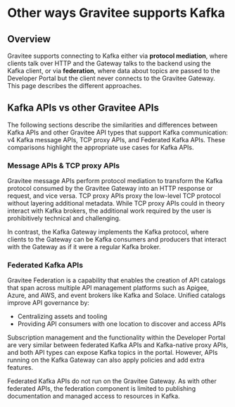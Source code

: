 # Other ways Gravitee supports Kafka

## Overview

Gravitee supports connecting to Kafka either via **protocol mediation**, where clients talk over HTTP and the Gateway talks to the backend using the Kafka client, or via **federation**, where data about topics are passed to the Developer Portal but the client never connects to the Gravitee Gateway. This page describes the different approaches.

## Kafka APIs vs other Gravitee APIs

The following sections describe the similarities and differences between Kafka APIs and other Gravitee API types that support Kafka communication: v4 Kafka message APIs, TCP proxy APIs, and Federated Kafka APIs. These comparisons highlight the appropriate use cases for Kafka APIs.

### Message APIs & TCP proxy APIs

Gravitee message APIs perform protocol mediation to transform the Kafka protocol consumed by the Gravitee Gateway into an HTTP response or request, and vice versa. TCP proxy APIs proxy the low-level TCP protocol without layering additional metadata. While TCP proxy APIs could in theory interact with Kafka brokers, the additional work required by the user is prohibitively technical and challenging.

In contrast, the Kafka Gateway implements the Kafka protocol, where clients to the Gateway can be Kafka consumers and producers that interact with the Gateway as if it were a regular Kafka broker.

### Federated Kafka APIs

Gravitee Federation is a capability that enables the creation of API catalogs that span across multiple API management platforms such as Apigee, Azure, and AWS, and event brokers like Kafka and Solace. Unified catalogs improve API governance by:

* Centralizing assets and tooling&#x20;
* Providing API consumers with one location to discover and access APIs

Subscription management and the functionality within the Developer Portal are very similar between federated Kafka APIs and Kafka-native proxy APIs, and both API types can expose Kafka topics in the portal. However, APIs running on the Kafka Gateway can also apply policies and add extra features.

Federated Kafka APIs do not run on the Gravitee Gateway. As with other federated APIs, the federation component is limited to publishing documentation and managed access to resources in Kafka.
